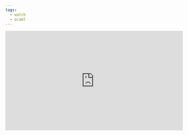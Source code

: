 ```yaml
---
tags:
  - watch
  - ocaml
---
```


<iframe width="560" height="315" src="https://www.youtube.com/embed/v1CmGbOGb2I?si=7rxChWRq01D2NnIz" title="YouTube video player" frameborder="0" allow="accelerometer; autoplay; clipboard-write; encrypted-media; gyroscope; picture-in-picture; web-share" allowfullscreen></iframe>

